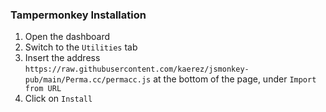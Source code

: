 ### Tampermonkey Installation

1. Open the dashboard
2. Switch to the `Utilities` tab
3. Insert the address `https://raw.githubusercontent.com/kaerez/jsmonkey-pub/main/Perma.cc/permacc.js` at the bottom of the page,
   under `Import from URL`
4. Click on `Install`
